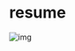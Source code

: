 # resume
![img](https://user-images.githubusercontent.com/116172293/230630641-8ff505a9-3483-48da-9a17-e5887d7caa9a.png)

